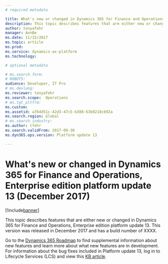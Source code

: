 ```yaml
---
# required metadata

title: What's new or changed in Dynamics 365 for Finance and Operations, Enterprise edition platform update 13 (December 2017)
description: This topic describes features that are either new or changed in Dynamics 365 for Finance and Operations, Enterprise edition platform update 13. This version was released in December 2017.
author: tonyafehr
manager: AnnBe
ms.date: 11/15/2017
ms.topic: article
ms.prod: 
ms.service: dynamics-ax-platform
ms.technology: 

# optional metadata

# ms.search.form: 
# ROBOTS: 
audience: Developer, IT Pro
# ms.devlang: 
ms.reviewer: tonyafehr
ms.search.scope:  Operations
# ms.tgt_pltfrm: 
ms.custom: 
ms.assetid: a764d51c-42d3-47c5-b388-63b8218c692a
ms.search.region: Global
# ms.search.industry: 
ms.author: tfehr
ms.search.validFrom: 2017-09-30 
ms.dyn365.ops.version: Platform update 13 

---
```


# What's new or changed in Dynamics 365 for Finance and Operations, Enterprise edition platform update 13 (December 2017)

[!include[banner](../includes/banner.md)]

This topic describes features that are either new or changed in Dynamics 365 for Finance and Operations, Enterprise edition platform update 13. This version was released in December 2017 and has a build number of XXXX.

Go to the [Dynamics 365 Roadmap](https://roadmap.dynamics.com/) to find supplemental information about new features and learn more about what new features are in development. For information about the bug fixes included in Platform update 13, log in to Lifecycle Services (LCS) and view this [KB article](https://fix.lcs.dynamics.com/Issue/Resolved?kb=4047244&bugId=3869536&qc=310ad7de90642ce961cc3f51358f3b40788c975dec466891d0fcc17c13145f56).
